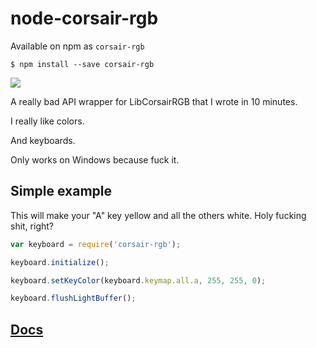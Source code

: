 # node-corsair-rgb

Available on npm as `corsair-rgb`

```shell
$ npm install --save corsair-rgb
```

[![](https://badge.fury.io/js/corsair-rgb.svg)](https://www.npmjs.com/package/corsair-rgb)

A really bad API wrapper for LibCorsairRGB that I wrote in 10 minutes.

I really like colors.

And keyboards.

Only works on Windows because fuck it.

## Simple example

This will make your "A" key yellow and all the others white.
Holy fucking shit, right?

```js
var keyboard = require('corsair-rgb');

keyboard.initialize();

keyboard.setKeyColor(keyboard.keymap.all.a, 255, 255, 0);

keyboard.flushLightBuffer();
```

## [Docs](https://github.com/tjhorner/node-corsair-rgb/wiki)
